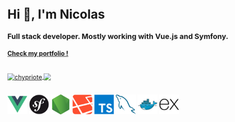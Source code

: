 <h1>Hi 👋, I'm Nicolas</h1>
<h3>Full stack developer. Mostly working with Vue.js and Symfony.</h3>

<h4><a href="https://nicolastem.fr">Check my portfolio !</a></h4>


<br/>
<a href="https://github.com/chypriote">
  <img align="center" src="https://github-readme-stats.vercel.app/api?username=chypriote&show_icons=true&theme=dracula&count_private=true&hide=stars" alt="chypriote" />
</a>
<a href="https://github.com/chypriote">
  <img align="center" src="https://github-readme-stats.vercel.app/api/top-langs/?username=chypriote&layout=compact" />
</a>
<br/>
<br/>

<img src="https://raw.githubusercontent.com/devicons/devicon/master/icons/vuejs/vuejs-original.svg" alt="vuejs" title="vuejs" width="45" height="45"/> <img src="https://raw.githubusercontent.com/devicons/devicon/master/icons/symfony/symfony-original.svg" alt="symfony" title="symfony" width="45" height="45"/> <img src="https://raw.githubusercontent.com/devicons/devicon/master/icons/nodejs/nodejs-original.svg" alt="nodejs" title="nodejs" width="45" height="45"/> <img src="https://raw.githubusercontent.com/devicons/devicon/master/icons/laravel/laravel-plain.svg" alt="laravel" title="laravel" width="45" height="45"/> <img src="https://raw.githubusercontent.com/devicons/devicon/master/icons/typescript/typescript-original.svg" alt="typescript" title="typescript" width="45" height="45"/> <img src="https://raw.githubusercontent.com/devicons/devicon/master/icons/mysql/mysql-original.svg" alt="mysql" title="mysql" width="45" height="45"/> <img src="https://raw.githubusercontent.com/devicons/devicon/master/icons/docker/docker-original.svg" alt="docker" title="docker" width="45" height="45"/> <img src="https://raw.githubusercontent.com/devicons/devicon/master/icons/express/express-original.svg" alt="express" title="express" width="45" height="45"/>
